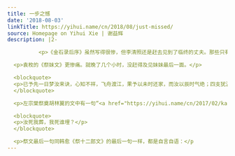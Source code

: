 ```yaml
---
title: 一步之憾
date: '2018-08-03'
linkTitle: https://yihui.name/cn/2018/08/just-missed/
source: Homepage on Yihui Xie | 谢益辉
description: |2-

          <p>《金石录后序》虽然写得很惨，但李清照还是赶去见到了临终的丈夫。那些只有一步之遥的遗憾更让人觉得遗憾。恽敬在《谢南冈小传》中提到他偶尔在一本虫蛀的诗集中读到谢南冈的诗，觉得高邃深远，于是想拜访一下这位从未听说过的作者，结果等打听到住址、过去之后，发现这位八十三岁、一生被人嘲讽讥笑的落魄老秀才已经于前一日辞世，于是惋惜不已。</p>

  <p>袁枚的《祭妹文》更惨痛。就晚了几个小时，没赶得及见妹妹最后一面。</p>

  <blockquote>
  <p>已予先一日梦汝来诀，心知不祥，飞舟渡江，果予以未时还家，而汝以辰时气绝；四支犹温，一目未瞑，盖犹忍死待予也。</p>
  </blockquote>

  <p>左宗棠祭奠胡林翼的文中有一句“<a href="https://yihui.name/cn/2017/02/kaiti/">我苦何怜，我死何吊</a>”，不知是大家流行这么写，还是借了袁枚的这句：</p>

  <blockquote>
  <p>汝死我葬，我死谁埋？</p>
  </blockquote>

  <p>祭文最后一句同韩愈《祭十二郎文》的最后一句一样，都是自言自语：</p
---
```

